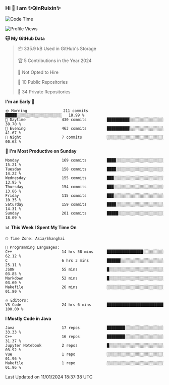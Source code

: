<!--
**QinRuixin/QinRuixin** is a ✨ _special_ ✨ repository because its `README.md` (this file) appears on your GitHub profile.

Here are some ideas to get you started:

- 🔭 I’m currently working on ...
- 🌱 I’m currently learning ...
- 👯 I’m looking to collaborate on ...
- 🤔 I’m looking for help with ...
- 💬 Ask me about ...
- 📫 How to reach me: ...
- 😄 Pronouns: ...
- ⚡ Fun fact: ...
-->


### Hi 👋 I am ✨QinRuixin✨

<!--START_SECTION:waka-->
![Code Time](http://img.shields.io/badge/Code%20Time-838%20hrs%2057%20mins-blue)

![Profile Views](http://img.shields.io/badge/Profile%20Views-27-blue)

**🐱 My GitHub Data** 

> 📦 335.9 kB Used in GitHub's Storage 
 > 
> 🏆 5 Contributions in the Year 2024
 > 
> 🚫 Not Opted to Hire
 > 
> 📜 10 Public Repositories 
 > 
> 🔑 34 Private Repositories 
 > 
**I'm an Early 🐤** 

```text
🌞 Morning                211 commits         █████░░░░░░░░░░░░░░░░░░░░   18.99 % 
🌆 Daytime                430 commits         ██████████░░░░░░░░░░░░░░░   38.70 % 
🌃 Evening                463 commits         ██████████░░░░░░░░░░░░░░░   41.67 % 
🌙 Night                  7 commits           ░░░░░░░░░░░░░░░░░░░░░░░░░   00.63 % 
```
📅 **I'm Most Productive on Sunday** 

```text
Monday                   169 commits         ████░░░░░░░░░░░░░░░░░░░░░   15.21 % 
Tuesday                  158 commits         ████░░░░░░░░░░░░░░░░░░░░░   14.22 % 
Wednesday                155 commits         ███░░░░░░░░░░░░░░░░░░░░░░   13.95 % 
Thursday                 154 commits         ███░░░░░░░░░░░░░░░░░░░░░░   13.86 % 
Friday                   115 commits         ███░░░░░░░░░░░░░░░░░░░░░░   10.35 % 
Saturday                 159 commits         ████░░░░░░░░░░░░░░░░░░░░░   14.31 % 
Sunday                   201 commits         █████░░░░░░░░░░░░░░░░░░░░   18.09 % 
```


📊 **This Week I Spent My Time On** 

```text
🕑︎ Time Zone: Asia/Shanghai

💬 Programming Languages: 
C++                      14 hrs 58 mins      ████████████████░░░░░░░░░   62.12 % 
C                        6 hrs 3 mins        ██████░░░░░░░░░░░░░░░░░░░   25.11 % 
JSON                     55 mins             █░░░░░░░░░░░░░░░░░░░░░░░░   03.85 % 
Markdown                 52 mins             █░░░░░░░░░░░░░░░░░░░░░░░░   03.60 % 
Makefile                 26 mins             ░░░░░░░░░░░░░░░░░░░░░░░░░   01.80 % 

🔥 Editors: 
VS Code                  24 hrs 6 mins       █████████████████████████   100.00 % 
```

**I Mostly Code in Java** 

```text
Java                     17 repos            ████████░░░░░░░░░░░░░░░░░   33.33 % 
C++                      16 repos            ████████░░░░░░░░░░░░░░░░░   31.37 % 
Jupyter Notebook         2 repos             █░░░░░░░░░░░░░░░░░░░░░░░░   03.92 % 
Vue                      1 repo              ░░░░░░░░░░░░░░░░░░░░░░░░░   01.96 % 
Makefile                 1 repo              ░░░░░░░░░░░░░░░░░░░░░░░░░   01.96 % 
```




 Last Updated on 11/01/2024 18:37:38 UTC
<!--END_SECTION:waka-->
